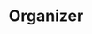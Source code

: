 ---
layout: profiles
permalink: /people/
title: Organizer
description: BIO OF WORKSHOP ORGANIZERS
nav: true
nav_order: 4

profiles:
  - align: right
    image: WJ.jpg
    content: organizer_1.md
    image_circular: false # crops the image to make it circular
    more_info: >
      <p>Wei Jin  </p>
      <p>Assistant Professor</p>
      <p>Emory University</p>
  - align: left
    image: haohanwang.jpg
    content: organizer_2.md
    image_circular: false # crops the image to make it circular
    more_info: >
      <p>Haohan Wang</p>
      <p>Assistant Professor</p>
      <p>University of Illinois Urbana-Champaign</p>
  - align: right
    image: yaoma.png
    content: organizer_3.md
    image_circular: false # crops the image to make it circular
    more_info: >
      <p>Yao Ma  </p>
      <p>Assistant Professor</p>
      <p>Rensselaer Polytechnic Institute</p>
  - align: left
    image: DcZ.png
    content: organizer_4.md
    image_circular: false # crops the image to make it circular
    more_info: >
      <p>Daochen Zha</p>
      <p>Engineer</p>
      <p>Airbnb</p>
  - align: right
    image: QyT.png
    content: organizer_5.md
    image_circular: false # crops the image to make it circular
    more_info: >
      <p>Qiaoyu Tan</p>
      <p>Assistant Professor</p>
      <p>New York University Shanghai</p>
---